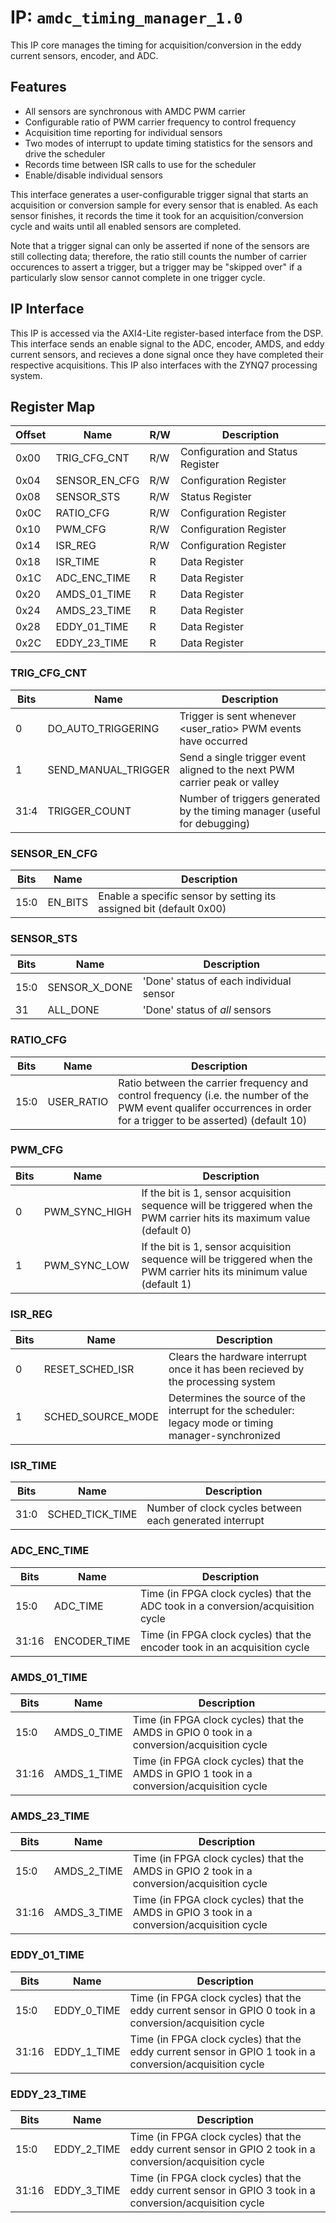 # IP: `amdc_timing_manager_1.0`

This IP core manages the timing for acquisition/conversion in the eddy current sensors, encoder, and ADC.

## Features

- All sensors are synchronous with AMDC PWM carrier
- Configurable ratio of PWM carrier frequency to control frequency
- Acquisition time reporting for individual sensors
- Two modes of interrupt to update timing statistics for the sensors and drive the scheduler
- Records time between ISR calls to use for the scheduler
- Enable/disable individual sensors

This interface generates a user-configurable trigger signal that starts an acquisition or conversion sample for every sensor that is enabled. As each sensor finishes, it records the time it took for an acquisition/conversion cycle and waits until all enabled sensors are completed.

Note that a trigger signal can only be asserted if none of the sensors are still collecting data; therefore, the ratio still counts the number of carrier occurences to assert a trigger, but a trigger may be "skipped over" if a particularly slow sensor cannot complete in one trigger cycle.

## IP Interface

This IP is accessed via the AXI4-Lite register-based interface from the DSP. This interface sends an enable signal to the ADC, encoder, AMDS, and eddy current sensors, and recieves a done signal once they have completed their respective acquisitions. This IP also interfaces with the ZYNQ7 processing system.

## Register Map

| Offset | Name | R/W | Description |
| -- | -- | -- | -- |
| 0x00 | TRIG_CFG_CNT | R/W | Configuration and Status Register |
| 0x04 | SENSOR_EN_CFG | R/W | Configuration Register |
| 0x08 | SENSOR_STS | R/W | Status Register |
| 0x0C | RATIO_CFG | R/W | Configuration Register |
| 0x10 | PWM_CFG | R/W | Configuration Register |
| 0x14 | ISR_REG | R/W | Configuration Register |
| 0x18 | ISR_TIME | R | Data Register |
| 0x1C | ADC_ENC_TIME | R | Data Register |
| 0x20 | AMDS_01_TIME | R | Data Register |
| 0x24 | AMDS_23_TIME | R | Data Register |
| 0x28 | EDDY_01_TIME | R | Data Register |
| 0x2C | EDDY_23_TIME | R | Data Register |

### TRIG_CFG_CNT

| Bits | Name | Description |
| -- | -- | -- |
| 0 | DO_AUTO_TRIGGERING | Trigger is sent whenever <user_ratio> PWM events have occurred |
| 1 | SEND_MANUAL_TRIGGER | Send a single trigger event aligned to the next PWM carrier peak or valley |
| 31:4 | TRIGGER_COUNT | Number of triggers generated by the timing manager (useful for debugging) |


### SENSOR_EN_CFG

| Bits | Name | Description |
| -- | -- | -- |
| 15:0 | EN_BITS | Enable a specific sensor by setting its assigned bit (default 0x00) |

### SENSOR_STS

| Bits | Name | Description |
| -- | -- | -- |
| 15:0 | SENSOR_X_DONE | 'Done' status of each individual sensor |
| 31 | ALL_DONE | 'Done' status of *all* sensors |

### RATIO_CFG

| Bits | Name | Description |
| -- | -- | -- |
| 15:0 | USER_RATIO | Ratio between the carrier frequency and control frequency (i.e. the number of the PWM event qualifer occurrences in order for a trigger to be asserted) (default 10) |

### PWM_CFG

| Bits | Name | Description |
| -- | -- | -- |
| 0 | PWM_SYNC_HIGH | If the bit is 1, sensor acquisition sequence will be triggered when the PWM carrier hits its maximum value (default 0) |
| 1 | PWM_SYNC_LOW | If the bit is 1, sensor acquisition sequence will be triggered when the PWM carrier hits its minimum value (default 1) | 

### ISR_REG

| Bits | Name | Description |
| -- | -- | -- |
| 0 | RESET_SCHED_ISR | Clears the hardware interrupt once it has been recieved by the processing system |
| 1 | SCHED_SOURCE_MODE | Determines the source of the interrupt for the scheduler: legacy mode or timing manager-synchronized |

### ISR_TIME

| Bits | Name | Description |
| -- | -- | -- |
| 31:0 | SCHED_TICK_TIME | Number of clock cycles between each generated interrupt |

### ADC_ENC_TIME

| Bits | Name | Description |
| -- | -- | -- |
| 15:0 | ADC_TIME | Time (in FPGA clock cycles) that the ADC took in a conversion/acquisition cycle |
| 31:16 | ENCODER_TIME | Time (in FPGA clock cycles) that the encoder took in an acquisition cycle |

### AMDS_01_TIME

| Bits | Name | Description |
| -- | -- | -- |
| 15:0 | AMDS_0_TIME | Time (in FPGA clock cycles) that the AMDS in GPIO 0 took in a conversion/acquisition cycle |
| 31:16 | AMDS_1_TIME | Time (in FPGA clock cycles) that the AMDS in GPIO 1 took in a conversion/acquisition cycle |

### AMDS_23_TIME

| Bits | Name | Description |
| -- | -- | -- |
| 15:0 | AMDS_2_TIME | Time (in FPGA clock cycles) that the AMDS in GPIO 2 took in a conversion/acquisition cycle |
| 31:16 | AMDS_3_TIME | Time (in FPGA clock cycles) that the AMDS in GPIO 3 took in a conversion/acquisition cycle |

### EDDY_01_TIME

| Bits | Name | Description |
| -- | -- | -- |
| 15:0 | EDDY_0_TIME | Time (in FPGA clock cycles) that the eddy current sensor in GPIO 0 took in a conversion/acquisition cycle |
| 31:16 | EDDY_1_TIME | Time (in FPGA clock cycles) that the eddy current sensor in GPIO 1 took in a conversion/acquisition cycle |

### EDDY_23_TIME

| Bits | Name | Description |
| -- | -- | -- |
| 15:0 | EDDY_2_TIME | Time (in FPGA clock cycles) that the eddy current sensor in GPIO 2 took in a conversion/acquisition cycle |
| 31:16 | EDDY_3_TIME | Time (in FPGA clock cycles) that the eddy current sensor in GPIO 3 took in a conversion/acquisition cycle |
